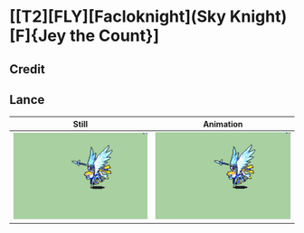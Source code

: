 # [\[T2\]\[FLY\]\[Facloknight\]\(Sky Knight\)\[F\]{Jey the Count}]

## Credit


	
## Lance

| Still | Animation |
| :---: | :-------: |
| ![Lance still](./Lance_000.png) | ![Lance animation](./Lance.gif) |
